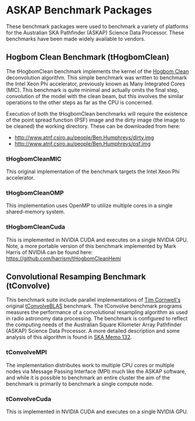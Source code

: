 ASKAP Benchmark Packages
========================

These benchmark packages were used to benchmark a variety of platforms for the Australian
SKA Pathfinder (ASKAP) Science Data Processor. These benchmarks have been made widely
available to vendors.

Hogbom Clean Benchmark (tHogbomClean)
-------------------------------------
The tHogbomClean benchmark implements the kernel of the [Hogbom Clean](http://cdsads.u-strasbg.fr/abs/1974A%26AS...15..417H)
deconvolution algorithm. This simple benchmark was written to benchmark the Intel Xeon
Phi accelerator, previously known as Many Integrated Cores (MIC).  This benchmark is
quite minimal and actually omits the final step, convolution of the model with the
clean beam, but this involves the similar operations to the other steps as far as
the CPU is concerned.

Execution of both the tHogbomClean benchmarks will require the existence of the point spread
function (PSF) image and the dirty image (the image to be cleaned) the working directory.
These can be downloaded from here:

* http://www.atnf.csiro.au/people/Ben.Humphreys/dirty.img
* http://www.atnf.csiro.au/people/Ben.Humphreys/psf.img

### tHogbomCleanMIC
This original implementation of the benchmark targets the Intel Xeon Phi accelerator.

### tHogbomCleanOMP
This implementation uses OpenMP to utilize multiple cores in a single shared-memory system.

### tHogbomCleanCuda
This is implemented in NVIDIA CUDA and executes on a single NVIDIA GPU. Note, a
more portable version of this benchmark implemented by Mark Harris of NVIDIA can be found
here: https://github.com/harrism/tHogbomCleanHemi


Convolutional Resamping Benchmark (tConvolve)
---------------------------------------------
This benchmark suite include parallel implementations of [Tim Cornwell's](http://www.atnf.csiro.au/people/tim.cornwell/)
original [tConvolveBLAS](http://wfit.googlecode.com/svn-history/r1088/wfit/doc/code/tConvolveBLAS.cc)
benchmark. The tConvolve benchmark programs measures the performance of a convolutional
resampling algorithm as used in radio astronomy data processing. The benchmark is
configured to reflect the computing needs of the Australian Square Kilometer Array
Pathfinder (ASKAP) Science Data Processor. A more detailed description and some analysis
of this algorithm is found in [SKA Memo 132](http://www.skatelescope.org/uploaded/59116_132_Memo_Humphreys.pdf).

### tConvolveMPI
The implementation distributes work to multiple CPU cores or multiple nodes via Message
Passing Interface (MPI) much like the ASKAP software, and while it is possible to
benchmark an entire cluster the aim of the benchmark is primarily to benchmark a single
compute node.

### tConvolveCuda
This is implemented in NVIDIA CUDA and executes on a single NVIDIA GPU.

